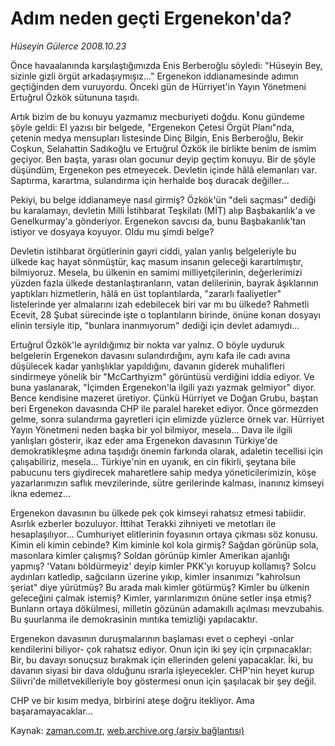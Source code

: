 # Adım neden geçti Ergenekon'da?

*Hüseyin Gülerce 2008.10.23*

<tr><td class="metin" colspan="2" style="padding-top: 20px; padding-left: 5px; padding-right: 10px;">Önce havaalanında karşılaştığımızda Enis Berberoğlu söyledi: "Hüseyin Bey, sizinle gizli örgüt arkadaşıymışız..." Ergenekon iddianamesinde adımın geçtiğinden dem vuruyordu. Önceki gün de Hürriyet'in Yayın Yönetmeni Ertuğrul Özkök sütununa taşıdı.</td></tr><tr><td class="metin" colspan="2" style="padding-top: 20px; padding-left: 5px; padding-right: 10px;"><p>Artık bizim de bu konuyu yazmamız mecburiyeti doğdu. Konu gündeme şöyle geldi: El yazısı bir belgede, "Ergenekon Çetesi Örgüt Planı"nda, çetenin medya mensupları listesinde Dinç Bilgin, Enis Berberoğlu, Bekir Coşkun, Selahattin Sadıkoğlu ve Ertuğrul Özkök ile birlikte benim de ismim geçiyor. Ben başta, yarası olan gocunur deyip geçtim konuyu. Bir de şöyle düşündüm, Ergenekon pes etmeyecek. Devletin içinde hâlâ elemanları var. Saptırma, karartma, sulandırma için herhalde boş duracak değiller... 
<p>Pekiyi, bu belge iddianameye nasıl girmiş? Özkök'ün "deli saçması" dediği bu karalamayı, devletin Milli İstihbarat Teşkilatı (MİT) alıp Başbakanlık'a ve Genelkurmay'a gönderiyor. Ergenekon savcısı da, bunu Başbakanlık'tan istiyor ve dosyaya koyuyor. Oldu mu şimdi belge?
<p>Devletin istihbarat örgütlerinin gayri ciddi, yalan yanlış belgeleriyle bu ülkede kaç hayat sönmüştür, kaç masum insanın geleceği karartılmıştır, bilmiyoruz. Mesela, bu ülkenin en samimi milliyetçilerinin, değerlerimizi yüzden fazla ülkede destanlaştıranların, vatan delilerinin, bayrak âşıklarının yaptıkları hizmetlerin, hâlâ en üst toplantılarda, "zararlı faaliyetler" listelerinde yer almalarını izah edebilecek biri var mı bu ülkede? Rahmetli Ecevit, 28 Şubat sürecinde işte o toplantıların birinde, önüne konan dosyayı elinin tersiyle itip, "bunlara inanmıyorum" dediği için devlet adamıydı...
<p>Ertuğrul Özkök'le ayrıldığımız bir nokta var yalnız. O böyle uyduruk belgelerin Ergenekon davasını sulandırdığını, aynı kafa ile cadı avına düşülecek kadar yanlışlıklar yapıldığını, davanın giderek muhalifleri sindirmeye yönelik bir "McCarthyizm" görüntüsü verdiğini iddia ediyor. Ve buna yaslanarak, "İçimden Ergenekon'la ilgili yazı yazmak gelmiyor" diyor. Bence kendisine mazeret üretiyor. Çünkü Hürriyet ve Doğan Grubu, baştan beri Ergenekon davasında CHP ile paralel hareket ediyor. Önce görmezden gelme, sonra sulandırma gayretleri için elimizde yüzlerce örnek var. Hürriyet Yayın Yönetmeni neden başka bir yol bilmiyor, mesela... Dava ile ilgili yanlışları gösterir, ikaz eder ama Ergenekon davasının Türkiye'de demokratikleşme adına taşıdığı önemin farkında olarak, adaletin tecellisi için çalışabiliriz, mesela... Türkiye'nin en uyanık, en cin fikirli, şeytana bile pabucunu ters giydirecek maharetlere sahip medya yöneticilerimizin, köşe yazarlarımızın saflık mevzilerinde, sütre gerilerinde kalması, inanınız kimseyi ikna edemez...
<p>Ergenekon davasının bu ülkede pek çok kimseyi rahatsız etmesi tabiidir. Asırlık ezberler bozuluyor. İttihat Terakki zihniyeti ve metotları ile hesaplaşılıyor... Cumhuriyet elitlerinin foyasının ortaya çıkması söz konusu. Kimin eli kimin cebinde? Kim kiminle kol kola girmiş? Sağdan görünüp sola, masonlara kimler çalışmış? Soldan görünüp kimler Amerikan ajanlığı yapmış? 'Vatanı böldürmeyiz' deyip kimler PKK'yı koruyup kollamış? Solcu aydınları katledip, sağcıların üzerine yıkıp, kimler insanımızı "kahrolsun şeriat" diye yürütmüş? Bu arada malı kimler götürmüş? Kimler bu ülkenin geleceğini çalmak istemiş? Kimler, yarınlarımızın önüne setler inşa etmiş? Bunların ortaya dökülmesi, milletin gözünün adamakıllı açılması mevzubahis. Bu şuurlanma ile demokrasinin mıntıka temizliği yapılacaktır. 
<p>Ergenekon davasının duruşmalarının başlaması evet o cepheyi -onlar kendilerini biliyor- çok rahatsız ediyor. Onun için iki şey için çırpınacaklar: Bir, bu davayı sonuçsuz bırakmak için ellerinden geleni yapacaklar. İki, bu davanın siyasi bir dava olduğunu ısrarla işleyecekler. CHP'nin heyet kurup Silivri'de milletvekilleriyle boy göstermesi onun için şaşılacak bir şey değil.
<p>CHP ve bir kısım medya, birbirini ateşe doğru itekliyor. Ama başaramayacaklar...<br/></p></p></p></p></p></p></p></td></tr>

Kaynak: [zaman.com.tr](http://zaman.com.tr/yazar.do?yazino=752372), [web.archive.org (arşiv bağlantısı)](http://web.archive.org/web/20081027140708/http://www.zaman.com.tr:80/yazar.do?yazino=752372)
